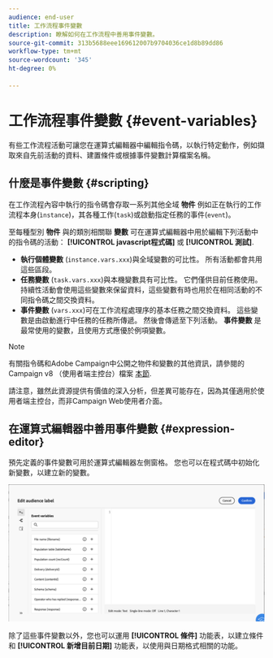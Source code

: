 ```yaml
---
audience: end-user
title: 工作流程事件變數
description: 瞭解如何在工作流程中善用事件變數。
source-git-commit: 313b5688eee169612007b9704036ce1d8b89dd86
workflow-type: tm+mt
source-wordcount: '345'
ht-degree: 0%

---
```


# 工作流程事件變數 {#event-variables}

有些工作流程活動可讓您在運算式編輯器中編輯指令碼，以執行特定動作，例如擷取來自先前活動的資料、建置條件或根據事件變數計算檔案名稱。

## 什麼是事件變數 {#scripting}

在工作流程內容中執行的指令碼會存取一系列其他全域 **物件** 例如正在執行的工作流程本身(`ìnstance`)，其各種工作(`task`)或啟動指定任務的事件(`event`)。

至每種型別 **物件** 與的類別相關聯 **變數** 可在運算式編輯器中用於編輯下列活動中的指令碼的活動： **[!UICONTROL javascript程式碼]** 或 **[!UICONTROL 測試]**.

* **執行個體變數** (`instance.vars.xxx`)與全域變數的可比性。 所有活動都會共用這些區段。
* **任務變數** (`task.vars.xxx`)與本機變數具有可比性。 它們僅供目前任務使用。 持續性活動會使用這些變數來保留資料，這些變數有時也用於在相同活動的不同指令碼之間交換資料。
* **事件變數** (`vars.xxx`)可在工作流程處理序的基本任務之間交換資料。 這些變數是由啟動進行中任務的任務所傳遞。 然後會傳遞至下列活動。 **事件變數** 是最常使用的變數，且使用方式應優於例項變數。

>[!NOTE]
>
>有關指令碼和Adobe Campaign中公開之物件和變數的其他資訊，請參閱的Campaign v8 （使用者端主控台）檔案 [本節](https://experienceleague.adobe.com/en/docs/campaign/automation/workflows/advanced-management/javascript-scripts-and-templates).
>
>請注意，雖然此資源提供有價值的深入分析，但差異可能存在，因為其僅適用於使用者端主控台，而非Campaign Web使用者介面。

## 在運算式編輯器中善用事件變數 {#expression-editor}

預先定義的事件變數可用於運算式編輯器左側窗格。 您也可以在程式碼中初始化新變數，以建立新的變數。

![](assets/event-variables.png)

除了這些事件變數以外，您也可以運用 **[!UICONTROL 條件]** 功能表，以建立條件和 **[!UICONTROL 新增目前日期]** 功能表，以使用與日期格式相關的功能。
